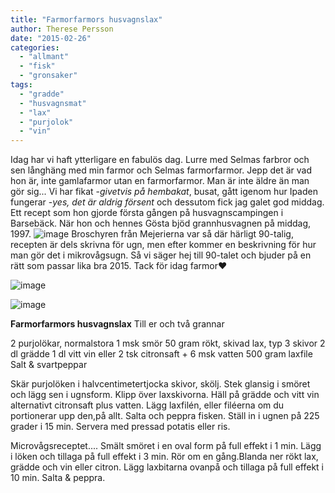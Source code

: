```yaml
---
title: "Farmorfarmors husvagnslax"
author: Therese Persson
date: "2015-02-26"
categories: 
  - "allmant"
  - "fisk"
  - "gronsaker"
tags: 
  - "gradde"
  - "husvagnsmat"
  - "lax"
  - "purjolok"
  - "vin"
---
```


Idag har vi haft ytterligare en fabulös dag. Lurre med Selmas farbror och sen långhäng med min farmor och Selmas farmorfarmor. Jepp det är vad hon är, inte gamlafarmor utan en farmorfarmor. Man är inte äldre än man gör sig... Vi har fikat -_givetvis på hembakat_, busat, gått igenom hur Ipaden fungerar -_yes, det är aldrig försent_ och dessutom fick jag galet god middag. Ett recept som hon gjorde första gången på husvagnscampingen i Barsebäck. När hon och hennes Gösta bjöd grannhusvagnen på middag, 1997. 
![image](/static/img/image15-1024x768.jpg)
Broschyren från Mejerierna var så där härligt 90-talig, recepten är dels skrivna för ugn, men efter kommer en beskrivning för hur man gör det i mikrovågsugn. Så vi säger hej till 90-talet och bjuder på en rätt som passar lika bra 2015. Tack för idag farmor❤️ 

![image](/static/img/image16-e1424921097331-765x1024.jpg)

![image](/static/img/image14-1024x768.jpg)

**Farmorfarmors husvagnslax** Till er och två grannar

2 purjolökar, normalstora 1 msk smör 50 gram rökt, skivad lax, typ 3 skivor 2 dl grädde 1 dl vitt vin eller 2 tsk citronsaft + 6 msk vatten 500 gram laxfile Salt & svartpeppar

Skär purjolöken i halvcentimetertjocka skivor, skölj. Stek glansig i smöret och lägg sen i ugnsform. Klipp över laxskivorna. Häll på grädde och vitt vin alternativt citronsaft plus vatten. Lägg laxfilén, eller filéerna om du portionerar upp den,på allt. Salta och peppra fisken. Ställ in i ugnen på 225 grader i 15 min. Servera med pressad potatis eller ris.

Microvågsreceptet.... Smält smöret i en oval form på full effekt i 1 min. Lägg i löken och tillaga på full effekt i 3 min. Rör om en gång.Blanda ner rökt lax, grädde och vin eller citron. Lägg laxbitarna ovanpå och tillaga på full effekt i 10 min. Salta & peppra.
